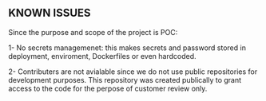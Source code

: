 ## KNOWN ISSUES
Since the purpose and scope of the project is POC:

1- No secrets managemenet: this makes secrets and password stored in deployment, enviroment, Dockerfiles or even hardcoded.

2- Contributers are not avialable since we do not use public repositories for development purposes. This repository was created publically to grant access to the code for the perpose of customer review only.
